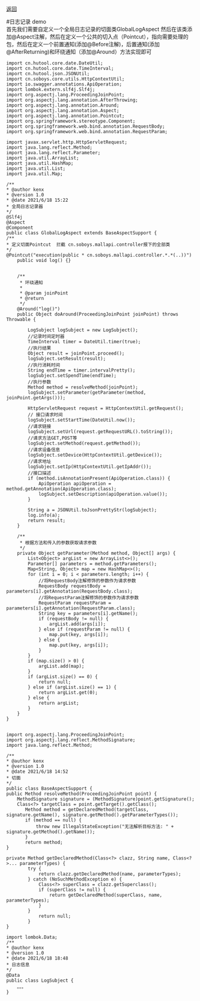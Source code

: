 <p>
<a href="#" onclick="refreshSpringContent('aop')">返回</a>&emsp;&emsp;&emsp;
</p>

#日志记录 demo    
首先我们需要自定义一个全局日志记录的切面类GlobalLogAspect
然后在该类添加@Aspect注解，然后在定义一个公共的切入点（Pointcut），指向需要处理的包，然后在定义一个前置通知(添加@Before注解)，后置通知(添加@AfterReturning)和环绕通知（添加@Around）方法实现即可


    import cn.hutool.core.date.DateUtil;
    import cn.hutool.core.date.TimeInterval;
    import cn.hutool.json.JSONUtil;
    import cn.soboys.core.utils.HttpContextUtil;
    import io.swagger.annotations.ApiOperation;
    import lombok.extern.slf4j.Slf4j;
    import org.aspectj.lang.ProceedingJoinPoint;
    import org.aspectj.lang.annotation.AfterThrowing;
    import org.aspectj.lang.annotation.Around;
    import org.aspectj.lang.annotation.Aspect;
    import org.aspectj.lang.annotation.Pointcut;
    import org.springframework.stereotype.Component;
    import org.springframework.web.bind.annotation.RequestBody;
    import org.springframework.web.bind.annotation.RequestParam;
    
    import javax.servlet.http.HttpServletRequest;
    import java.lang.reflect.Method;
    import java.lang.reflect.Parameter;
    import java.util.ArrayList;
    import java.util.HashMap;
    import java.util.List;
    import java.util.Map;
    
    /**
    * @author kenx
    * @version 1.0
    * @date 2021/6/18 15:22
    * 全局日志记录器
    */
    @Slf4j
    @Aspect
    @Component
    public class GlobalLogAspect extends BaseAspectSupport {
    /**
    * 定义切面Pointcut  拦截 cn.soboys.mallapi.controller报下的全部类
    */
    @Pointcut("execution(public * cn.soboys.mallapi.controller.*.*(..))")
        public void log() {}
    
    
        /**
         * 环绕通知
         *
         * @param joinPoint
         * @return
         */
        @Around("log()")
        public Object doAround(ProceedingJoinPoint joinPoint) throws Throwable {
    
            LogSubject logSubject = new LogSubject();
            //记录时间定时器
            TimeInterval timer = DateUtil.timer(true);
            //执行结果
            Object result = joinPoint.proceed();
            logSubject.setResult(result);
            //执行消耗时间
            String endTime = timer.intervalPretty();
            logSubject.setSpendTime(endTime);
            //执行参数
            Method method = resolveMethod(joinPoint);
            logSubject.setParameter(getParameter(method, joinPoint.getArgs()));
    
            HttpServletRequest request = HttpContextUtil.getRequest();
            // 接口请求时间
            logSubject.setStartTime(DateUtil.now());
            //请求链接
            logSubject.setUrl(request.getRequestURL().toString());
            //请求方法GET,POST等
            logSubject.setMethod(request.getMethod());
            //请求设备信息
            logSubject.setDevice(HttpContextUtil.getDevice());
            //请求地址
            logSubject.setIp(HttpContextUtil.getIpAddr());
            //接口描述
            if (method.isAnnotationPresent(ApiOperation.class)) {
                ApiOperation apiOperation = method.getAnnotation(ApiOperation.class);
                logSubject.setDescription(apiOperation.value());
            }
    
            String a = JSONUtil.toJsonPrettyStr(logSubject);
            log.info(a);
            return result;
        }
        
        /**
         * 根据方法和传入的参数获取请求参数
         */
        private Object getParameter(Method method, Object[] args) {
            List<Object> argList = new ArrayList<>();
            Parameter[] parameters = method.getParameters();
            Map<String, Object> map = new HashMap<>();
            for (int i = 0; i < parameters.length; i++) {
                //将RequestBody注解修饰的参数作为请求参数
                RequestBody requestBody = parameters[i].getAnnotation(RequestBody.class);
                //将RequestParam注解修饰的参数作为请求参数
                RequestParam requestParam = parameters[i].getAnnotation(RequestParam.class);
                String key = parameters[i].getName();
                if (requestBody != null) {
                    argList.add(args[i]);
                } else if (requestParam != null) {
                    map.put(key, args[i]);
                } else {
                    map.put(key, args[i]);
                }
            }
            if (map.size() > 0) {
                argList.add(map);
            }
            if (argList.size() == 0) {
                return null;
            } else if (argList.size() == 1) {
                return argList.get(0);
            } else {
                return argList;
            }
        }
    }


    import org.aspectj.lang.ProceedingJoinPoint;
    import org.aspectj.lang.reflect.MethodSignature;
    import java.lang.reflect.Method;
    
    /**
    * @author kenx
    * @version 1.0
    * @date 2021/6/18 14:52
    * 切面
    */
    public class BaseAspectSupport {
    public Method resolveMethod(ProceedingJoinPoint point) {
        MethodSignature signature = (MethodSignature)point.getSignature();
        Class<?> targetClass = point.getTarget().getClass();        
           Method method = getDeclaredMethod(targetClass, signature.getName(), signature.getMethod().getParameterTypes());
           if (method == null) {
               throw new IllegalStateException("无法解析目标方法: " + signature.getMethod().getName());
           }
           return method;
    }
        
    private Method getDeclaredMethod(Class<?> clazz, String name, Class<?>... parameterTypes) {
            try {
                return clazz.getDeclaredMethod(name, parameterTypes);
            } catch (NoSuchMethodException e) {
                Class<?> superClass = clazz.getSuperclass();
                if (superClass != null) {
                    return getDeclaredMethod(superClass, name, parameterTypes);
                }
            }
                return null;
            }
    }

    import lombok.Data;
    /**
    * @author kenx
    * @version 1.0
    * @date 2021/6/18 18:48
    * 日志信息
    */
    @Data
    public class LogSubject {
        。。。
    }
  
